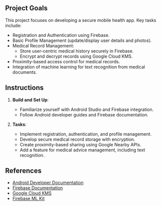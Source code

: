 ## Project Goals
This project focuses on developing a secure mobile health app. Key tasks include:
- Registration and Authentication using Firebase.
- Basic Profile Management (update/display user details and photos).
- Medical Record Management:
  - Store user-centric medical history securely in Firebase.
  - Encrypt and decrypt records using Google Cloud KMS.
- Proximity-based access control for medical records.
- Integration of machine learning for text recognition from medical documents.

## Instructions
1. **Build and Set Up**:
   - Familiarize yourself with Android Studio and Firebase integration.
   - Follow Android developer guides and Firebase documentation.

2. **Tasks**:
   - Implement registration, authentication, and profile management.
   - Develop secure medical record storage with encryption.
   - Create proximity-based sharing using Google Nearby APIs.
   - Add a feature for medical advice management, including text recognition.

## References
- [Android Developer Documentation](https://developer.android.com/docs/)
- [Firebase Documentation](https://firebase.google.com/docs/)
- [Google Cloud KMS](https://cloud.google.com/kms/docs/)
- [Firebase ML Kit](https://firebase.google.com/docs/ml-kit/recognize-text)

